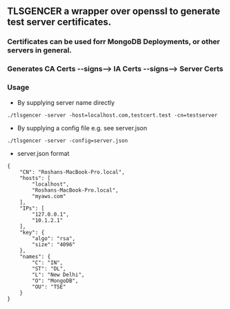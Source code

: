 ## TLSGENCER a wrapper over openssl to generate test server certificates.

### Certificates can be used forr MongoDB Deployments, or other servers in general. 

### Generates CA Certs --signs--> IA Certs --signs--> Server Certs

### Usage

- By supplying server name directly
```
./tlsgencer -server -host=localhost.com,testcert.test -cn=testserver
```
- By supplying a config file e.g. see server.json
```
./tlsgencer -server -config=server.json
```
- server.json format
```
{
    "CN": "Roshans-MacBook-Pro.local",
    "hosts": [
        "localhost",
        "Roshans-MacBook-Pro.local",
        "myaws.com"
    ],
    "IPs": [
        "127.0.0.1",
        "10.1.2.1"
    ],
    "key": {
        "algo": "rsa",
        "size": "4096"
    },
    "names": {
        "C": "IN",
        "ST": "DL",
        "L": "New Delhi",
        "O": "MongoDB",
        "OU": "TSE"
    }
}
```
